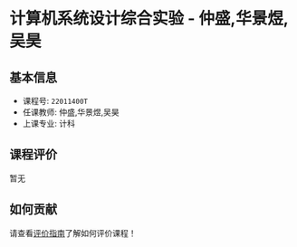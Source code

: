# 计算机系统设计综合实验 - 仲盛,华景煜,吴昊

## 基本信息

- 课程号: `22011400T`
- 任课教师: 仲盛,华景煜,吴昊
- 上课专业: 计科

## 课程评价

暂无

## 如何贡献

请查看[评价指南](../how-to-comment.md)了解如何评价课程！

